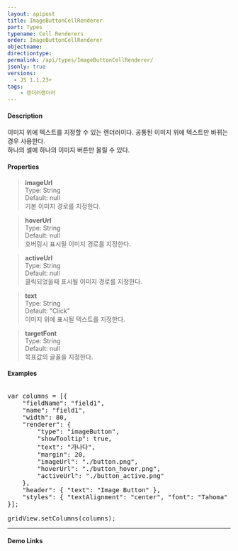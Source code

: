 ```yaml
---
layout: apipost
title: ImageButtonCellRenderer
part: Types
typename: Cell Renderers
order: ImageButtonCellRenderer
objectname: 
directiontype: 
permalink: /api/types/ImageButtonCellRenderer/
jsonly: true
versions:
  - JS 1.1.23+
tags:
    - 렌더러랜더러
---
```


#### Description

이미지 위에 텍스트를 지정할 수 있는 렌더러이다. 공통된 이미지 위에 텍스트만 바뀌는 경우 사용한다.  
하나의 셀에 하나의 이미지 버튼만 올릴 수 있다.  


#### Properties

> **imageUrl**  
> Type: String   
> Default: null   
> 기본 이미지 경로를 지정한다.  

> **hoverUrl**  
> Type: String  
> Default: null  
> 호버링시 표시될 이미지 경로를 지정한다.    

> **activeUrl**  
> Type: String  
> Default: null  
> 클릭되었을때 표시될 이미지 경로를 지정한다.    

> **text**  
> Type: String  
> Default: "Click"    
> 이미지 위에 표시될 텍스트를 지정한다.    

> **targetFont**  
> Type: String  
> Default: null  
> 목표값의 글꼴을 지정한다.  

#### Examples   

<pre class="prettyprint">

var columns = [{
    "fieldName": "field1",
    "name": "field1",
    "width": 80,
    "renderer": {
        "type": "imageButton",
        "showTooltip": true,
        "text": "가나다",
        "margin": 20,
        "imageUrl": "./button.png",
        "hoverUrl": "./button_hover.png",
        "activeUrl": "./button_active.png"
    },     
    "header": { "text": "Image Button" },
    "styles": { "textAlignment": "center", "font": "Tahoma" }
}];

gridView.setColumns(columns);
</pre>

---

#### Demo Links


